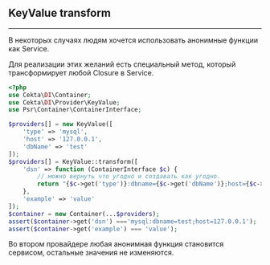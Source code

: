 ## KeyValue transform
---
В некоторых случаях людям хочется использовать анонимные функции как Service.

Для реализации этих желаний есть специальный метод, который трансформирует любой Closure в Service.

```php
<?php
use Cekta\DI\Container;
use Cekta\DI\Provider\KeyValue;
use Psr\Container\ContainerInterface;

$providers[] = new KeyValue([
    'type' => 'mysql',
    'host' => '127.0.0.1',
    'dbName' => 'test'
]);
$providers[] = KeyValue::transform([
    'dsn' => function (ContainerInterface $c) {
        // можно вернуть что угодно и создавать как угодно.
        return "{$c->get('type')}:dbname={$c->get('dbName')};host={$c->get('host')}";
    },
    'example' => 'value'
]);
$container = new Container(...$providers);
assert($container->get('dsn') ==='mysql:dbname=test;host=127.0.0.1');
assert($container->get('example') === 'value');
```

Во втором провайдере любая анонимная функция становится сервисом, остальные значения не изменяются.
